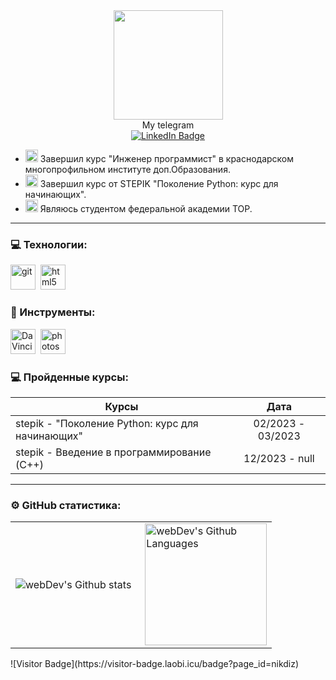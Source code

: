 


<div id="header" align="center">  
  <img src="https://media.giphy.com/media/WIQ0N0OUvei1OW1h9Z/giphy.gif" width="175"/>  
</div>

<div align="center">
My telegram
</div>

<div id="badges"align="center">
  <a href="https://t.me/gikilol">
   <img src="https://img.shields.io/badge/-gikilol-blue?style=flat&logo=Telegram&logoColor=white" alt="LinkedIn Badge"/>
  </a>
</div>





- <img src="https://cdn-icons-png.flaticon.com/512/1995/1995485.png" title="git" alt="git" width="20" height="20"/> Завершил курс "Инженер программист" в краснодарском многопрофильном институте доп.Образования.
- <img src="https://designer.ru/upload/iblock/07c/39762343_2037097919647488_218580141347962880_n.png" title="git" alt="git" width="20" height="20"/> Завершил курс от STEPIK "Поколение Python: курс для начинающих".
- <img src="https://tt-data.tutortop.ru/schools/sqspPXA4ZtQMSgm3rv100lvJy7uv09GJ7dpU3T8b.png" title="git" alt="git" width="20" height="20"/> Являюсь студентом федеральной академии TOP.
---
### 💻 Технологии:
<div>
  <img src="https://cdn.jsdelivr.net/gh/walkxcode/dashboard-icons/png/cpp.png" title="git" alt="git" width="40" height="40"/>&nbsp
  <img src="https://cdn.jsdelivr.net/gh/walkxcode/dashboard-icons/png/python.png" title="html5" alt="html5" width="40" height="40"/>&nbsp
  <!-- <img src="https://github.com/devicons/devicon/blob/master/icons/redux/redux-original.svg" title="redux" alt="redux" width="40" height="40"/>&nbsp; -->
</div>

### 🔧 Инструменты:
<div>
  <img src="https://cdn.jsdelivr.net/gh/walkxcode/dashboard-icons/png/code.png" title="DaVinci Resolve" alt="DaVinci Resolve" width="40" height="40"/>&nbsp;
  <img src="https://upload.wikimedia.org/wikipedia/commons/2/2c/Visual_Studio_Icon_2022.svg" title="photoshop" alt="photoshop" width="40" height="40"/>&nbsp;
</div>


### 💻 Пройденные курсы:
| Курсы                                                           | Дата              |
| ----------------------------------------------------------------| :---------------: |
| stepik - "Поколение Python: курс для начинающих"               | 02/2023 - 03/2023 |
| stepik - Введение в программирование (C++)                     | 12/2023 -  null   |
--- --

### ⚙️ GitHub статистика:
<table>
  <tr>
    <td>
      <img align="left" src="http://github-readme-streak-stats.herokuapp.com?user=nikdiz&theme=dark&background=000000" alt="webDev's Github stats" />
    </td>
    <td>
      <img height="195px" align="right" alt="webDev's Github Languages" src="https://github-readme-stats-sigma-five.vercel.app/api/top-langs/?username=nikdiz&layout=compact&theme=vision-friendly-dark" />
    </td>
  </tr>
</table>
![Visitor Badge](https://visitor-badge.laobi.icu/badge?page_id=nikdiz)
